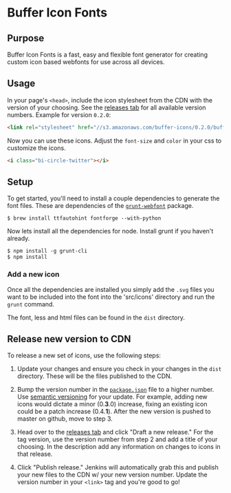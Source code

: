 # Buffer Icon Fonts

## Purpose

Buffer Icon Fonts is a fast, easy and flexible font generator for creating
custom icon based webfonts for use across all devices.

## Usage

In your page's `<head>`, include the icon stylesheet from the CDN with the
version of your choosing. See the
[releases tab](https://github.com/bufferapp/buffer-icons/releases) for all
available version numbers. Example for version `0.2.0`:

```html
<link rel="stylesheet" href="//s3.amazonaws.com/buffer-icons/0.2.0/buffer-icons.css"/>
```

Now you can use these icons. Adjust the `font-size` and `color` in your css to
customize the icons.

```html
<i class="bi-circle-twitter"></i>
```

## Setup

To get started, you'll need to install a couple dependencies to generate the
font files. These are dependencies of the
[`grunt-webfont`](https://github.com/sapegin/grunt-webfont#installation) package.

```
$ brew install ttfautohint fontforge --with-python
```

Now lets install all the dependencies for node. Install grunt if you haven't
already.

```
$ npm install -g grunt-cli
$ npm install
```

### Add a new icon

Once all the dependencies are installed you simply add the `.svg` files you want
to be included into the font into the 'src/icons' directory and run the
`grunt` command.

The font, less and html files can be found in the `dist` directory.

## Release new version to CDN

To release a new set of icons, use the following steps:

1. Update your changes and ensure you check in your changes in the `dist`
directory. These will be the files published to the CDN.

2. Bump the version number in the
[`package.json`](https://github.com/bufferapp/buffer-icons/blob/master/package.json#L3)
file to a higher number. Use [semantic versioning](http://semver.org/) for your
update. For example, adding new icons would dictate a minor (0.**3**.0) increase,
fixing an existing icon could be a patch increase (0.4.**1**). After the new
version is pushed to master on github, move to step 3.

3. Head over to the [releases tab](https://github.com/bufferapp/buffer-icons/releases)
and click "Draft a new release." For the tag version, use the version number from
step 2 and add a title of your choosing. In the description add any information
on changes to icons in that release.

4. Click "Publish release." Jenkins will automatically grab this and publish
your new files to the CDN w/ your new version number. Update the version number
in your `<link>` tag and you're good to go!
